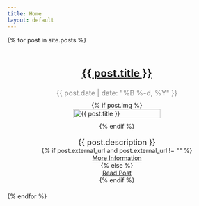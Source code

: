 ```yaml
---
title: Home
layout: default
---
```


<div class="post-list">
{% for post in site.posts %}
  <div class="post">
    <div class="post-face">
      <h2 class="post-title"><a href="{{ post.url | prepend: site.baseurl }}">{{ post.title }}</a></h2>
      <p class="post-date">{{ post.date | date: "%B %-d, %Y" }}</p>
      {% if post.img %}
        <img src="{{ post.img }}" alt="{{ post.title }}" class="post-image">
      {% endif %}
      <p class="post-description">{{ post.description }}</p>
    {% if post.external_url and post.external_url != "" %}
     <a href="{{ post.external_url }}" target="_blank">More Information</a>
    {% else %}
     <a href="{{ post.url | prepend: site.baseurl }}" target="_blank">Read Post</a>
    {% endif %}
    </div>
  </div>
{% endfor %}
</div>

<style>
  .post-list {
    display: grid;
    grid-template-columns: repeat(auto-fit, minmax(300px, 1fr));
    grid-gap: 20px;
  }

  .post {
    margin-bottom: 0;
  }

  .post-face {
    display: flex;
    align-items: center;
    flex-direction: column;
  }

  .post-image {
    width: 100%;
    max-width: 200px;
    height: auto;
    margin-bottom: 10px;
  }

  .post-title {
    font-size: 24px;
    margin-bottom: 5px;
  }

  .post-date {
    font-size: 16px;
    color: #888;
    margin-bottom: 10px;
  }

  .post-description {
    font-size: 18px;
    margin-bottom: 0;
  }
</style>

